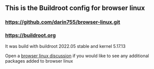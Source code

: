 ## This is the Buildroot config for browser linux
### https://github.com/darin755/browser-linux.git
### https://buildroot.org

It was build with buildroot 2022.05 stable and kernel 5.17.13

Open a [browser linux discussion](https://github.com/Darin755/browser-linux/discussions) if you would like to see any additional packages added to browser linux
